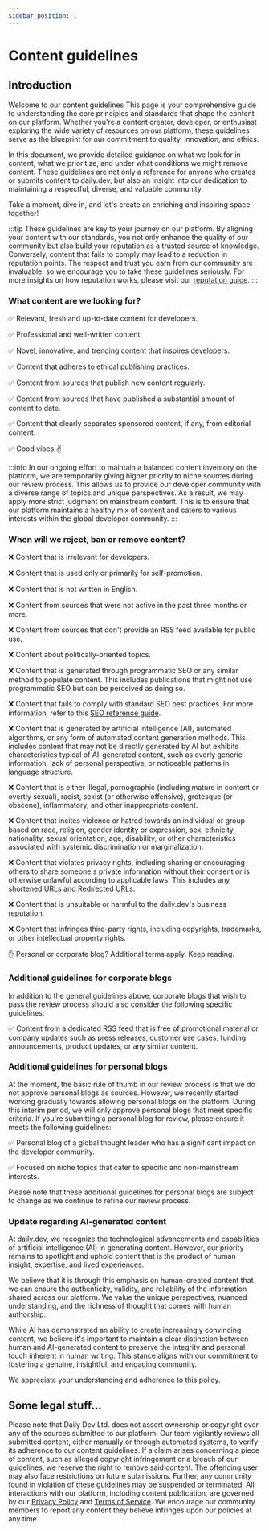 ```yaml
---
sidebar_position: 1
---
```


# Content guidelines

## Introduction

Welcome to our content guidelines  This page is your comprehensive guide to understanding the core principles and standards that shape the content on our platform. Whether you're a content creator, developer, or enthusiast exploring the wide variety of resources on our platform, these guidelines serve as the blueprint for our commitment to quality, innovation, and ethics. 

In this document, we provide detailed guidance on what we look for in content, what we prioritize, and under what conditions we might remove content. These guidelines are not only a reference for anyone who creates or submits content to daily.dev, but also an insight into our dedication to maintaining a respectful, diverse, and valuable community.

Take a moment, dive in, and let's create an enriching and inspiring space together!

:::tip
These guidelines are key to your journey on our platform. By aligning your content with our standards, you not only enhance the quality of our community but also build your reputation as a trusted source of knowledge. Conversely, content that fails to comply may lead to a reduction in reputation points. The respect and trust you earn from our community are invaluable, so we encourage you to take these guidelines seriously. For more insights on how reputation works, please visit our [reputation guide](../how-does-daily-dev-work/reputation.md).
:::

### What content are we looking for?

✅ Relevant, fresh and up-to-date content for developers.

✅ Professional and well-written content.

✅ Novel, innovative, and trending content that inspires developers.

✅ Content that adheres to ethical publishing practices.

✅ Content from sources that publish new content regularly.

✅ Content from sources that have published a substantial amount of content to date.

✅ Content that clearly separates sponsored content, if any, from editorial content.

✅ Good vibes ✌️

:::info
In our ongoing effort to maintain a balanced content inventory on the platform, we are temporarily giving higher priority to niche sources during our review process. This allows us to provide our developer community with a diverse range of topics and unique perspectives. As a result, we may apply more strict judgment on mainstream content. This is to ensure that our platform maintains a healthy mix of content and caters to various interests within the global developer community.
:::

### When will we reject, ban or remove content?

❌ Content that is irrelevant for developers.

❌ Content that is used only or primarily for self-promotion.

❌ Content that is not written in English.

❌ Content from sources that were not active in the past three months or more.

❌ Content from sources that don't provide an RSS feed available for public use.

❌ Content about politically-oriented topics.

❌ Content that is generated through programmatic SEO or any similar method to populate content. This includes publications that might not use programmatic SEO but can be perceived as doing so.

❌ Content that fails to comply with standard SEO best practices. For more information, refer to this [SEO reference guide](https://developers.google.com/search/docs/fundamentals/seo-starter-guide#understand_your_content).

❌ Content that is generated by artificial intelligence (AI), automated algorithms, or any form of automated content generation methods. This includes content that may not be directly generated by AI but exhibits characteristics typical of AI-generated content, such as overly generic information, lack of personal perspective, or noticeable patterns in language structure.

❌ Content that is either illegal, pornographic (including mature in content or overtly sexual), racist, sexist (or otherwise offensive), grotesque (or obscene), inflammatory, and other inappropriate content.

❌ Content that incites violence or hatred towards an individual or group based on race, religion, gender identity or expression, sex, ethnicity, nationality, sexual orientation, age, disability, or other characteristics associated with systemic discrimination or marginalization.

❌ Content that violates privacy rights, including sharing or encouraging others to share someone's private information without their consent or is otherwise unlawful according to applicable laws. This includes any shortened URLs and Redirected URLs. 

❌ Content that is unsuitable or harmful to the daily.dev's business reputation.

❌ Content that infringes third-party rights, including copyrights, trademarks, or other intellectual property rights.

✋ Personal or corporate blog? Additional terms apply. Keep reading. 

### Additional guidelines for corporate blogs

In addition to the general guidelines above, corporate blogs that wish to pass the review process should also consider the following specific guidelines:

✅ Content from a dedicated RSS feed that is free of promotional material or company updates such as press releases, customer use cases, funding announcements, product updates, or any similar content.

### Additional guidelines for personal blogs

At the moment, the basic rule of thumb in our review process is that we do not approve personal blogs as sources. However, we recently started working gradually towards allowing personal blogs on the platform. During this interim period, we will only approve personal blogs that meet specific criteria. If you're submitting a personal blog for review, please ensure it meets the following guidelines:

✅ Personal blog of a global thought leader who has a significant impact on the developer community.

✅ Focused on niche topics that cater to specific and non-mainstream interests.

Please note that these additional guidelines for personal blogs are subject to change as we continue to refine our review process.

### Update regarding AI-generated content

At daily.dev, we recognize the technological advancements and capabilities of artificial intelligence (AI) in generating content. However, our priority remains to spotlight and uphold content that is the product of human insight, expertise, and lived experiences.

We believe that it is through this emphasis on human-created content that we can ensure the authenticity, validity, and reliability of the information shared across our platform. We value the unique perspectives, nuanced understanding, and the richness of thought that comes with human authorship.

While AI has demonstrated an ability to create increasingly convincing content, we believe it's important to maintain a clear distinction between human and AI-generated content to preserve the integrity and personal touch inherent in human writing. This stance aligns with our commitment to fostering a genuine, insightful, and engaging community.

We appreciate your understanding and adherence to this policy.

## Some legal stuff...

Please note that Daily Dev Ltd. does not assert ownership or copyright over any of the sources submitted to our platform. Our team vigilantly reviews all submitted content, either manually or through automated systems, to verify its adherence to our content guidelines. If a claim arises concerning a piece of content, such as alleged copyright infringement or a breach of our guidelines, we reserve the right to remove said content. The offending user may also face restrictions on future submissions. Further, any community found in violation of these guidelines may be suspended or terminated. All interactions with our platform, including content publication, are governed by our [Privacy Policy](https://daily.dev/privacy) and [Terms of Service](https://daily.dev/tos). We encourage our community members to report any content they believe infringes upon our policies at any time.